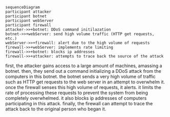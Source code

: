 ```mermaid
sequenceDiagram
participant attacker
participant botnet
participant webServer
participant firewall
attacker->>+botnet: DDoS command initilazation
botnet->>+webServer: send high volume traffic (HTTP get requests, etc.)
webServer->>+firewall: alert due to the high volume of requests
firewall->>+webServer: implements rate limiting
firewall->>+botnet: blocks ip addresses
firewall->>+attacker: attempts to trace back the source of the attack
```
first, the attacker gains access to a large amount of machines, amassing a botnet. then, they send out a command initializing a DDoS attack from the computers in this botnet. the botnet sends a very high volume of traffic such as HTTP get requests to the web server in an attempt to overwhelm it. once the firewall senses this high volume of requests, it alerts. it limits the rate of processing these requests to prevent the system from being completely overwhelmed. it also blocks ip addresses of computers participating in this attack. finally, the firewall can attempt to trace the attack back to the original person who began it.
